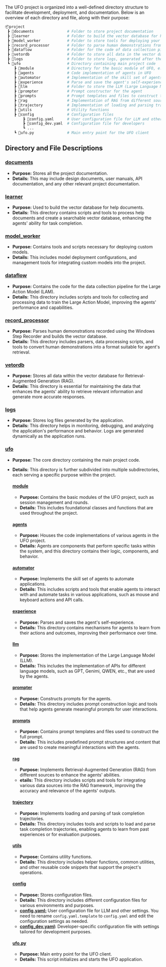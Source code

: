 The UFO project is organized into a well-defined directory structure to facilitate development, deployment, and documentation. Below is an overview of each directory and file, along with their purpose:

```bash
📦project
 ┣ 📂documents               # Folder to store project documentation
 ┣ 📂learner                 # Folder to build the vector database for help documents
 ┣ 📂model_worker            # Folder to store tools for deploying your own model
 ┣ 📂record_processor        # Folder to parse human demonstrations from Windows Step Recorder and build the vector database
 ┣ 📂dataflow                # Folder for the code of data collection pipeline for Large Action Model (LAM)
 ┣ 📂vetordb                 # Folder to store all data in the vector database for RAG (Retrieval-Augmented Generation)
 ┣ 📂logs                    # Folder to store logs, generated after the program starts
 ┗ 📂ufo                     # Directory containing main project code
    ┣ 📂module               # Directory for the basic module of UFO, e.g., session and round
    ┣ 📂agents               # Code implementation of agents in UFO
    ┣ 📂automator            # Implementation of the skill set of agents to automate applications
    ┣ 📂experience           # Parse and save the agent's self-experience
    ┣ 📂llm                  # Folder to store the LLM (Large Language Model) implementation
    ┣ 📂prompter             # Prompt constructor for the agent
    ┣ 📂prompts              # Prompt templates and files to construct the full prompt
    ┣ 📂rag                  # Implementation of RAG from different sources to enhance agents' abilities
    ┣ 📂trajectory           # Implementation of loading and parsing trajectories of task completion
    ┣ 📂utils                # Utility functions
    ┣ 📂config               # Configuration files
        ┣ 📜config.yaml      # User configuration file for LLM and other settings
        ┣ 📜config_dev.yaml  # Configuration file for developers
        ┗ ...
    ┗ 📄ufo.py               # Main entry point for the UFO client
```

## Directory and File Descriptions

### [documents]()
- **Purpose:** Stores all the project documentation.
- **Details:** This may include design documents, user manuals, API documentation, and any other relevant project documentation.

### [learner](https://github.com/microsoft/UFO/tree/main/learner)
- **Purpose:** Used to build the vector database for help documents.
- **Details:** This directory contains scripts and tools to process help documents and create a searchable vector database, enhancing the agents' ability for task completion.
### [model_worker](https://github.com/microsoft/UFO/tree/main/model_worker)
- **Purpose:** Contains tools and scripts necessary for deploying custom models.
- **Details:** This includes model deployment configurations, and management tools for integrating custom models into the project.
### [dataflow](https://github.com/microsoft/UFO/tree/main/dataflow)
- **Purpose:** Contains the code for the data collection pipeline for the Large Action Model (LAM).
- **Details:** This directory includes scripts and tools for collecting and processing data to train the Large Action Model, improving the agents' performance and capabilities.
### [record_processor](https://github.com/microsoft/UFO/tree/main/record_processor)
- **Purpose:** Parses human demonstrations recorded using the Windows Step Recorder and builds the vector database.
- **Details:** This directory includes parsers, data processing scripts, and tools to convert human demonstrations into a format suitable for agent's retrieval.
### [vetordb](https://github.com/microsoft/UFO/tree/main/vectordb)
- **Purpose:** Stores all data within the vector database for Retrieval-Augmented Generation (RAG).
- **Details:** This directory is essential for maintaining the data that enhances the agents' ability to retrieve relevant information and generate more accurate responses.
### [logs]()
- **Purpose:** Stores log files generated by the application.
- **Details:** This directory helps in monitoring, debugging, and analyzing the application's performance and behavior. Logs are generated dynamically as the application runs.
### [ufo](https://github.com/microsoft/UFO/tree/main/ufo)
- **Purpose:** The core directory containing the main project code.
- **Details:** This directory is further subdivided into multiple subdirectories, each serving a specific purpose within the project.

    #### [module](https://github.com/microsoft/UFO/tree/main/ufo/module)
    - **Purpose:** Contains the basic modules of the UFO project, such as session management and rounds.
    - **Details:** This includes foundational classes and functions that are used throughout the project.
    #### [agents](https://github.com/microsoft/UFO/tree/main/ufo/agents)
    - **Purpose:** Houses the code implementations of various agents in the UFO project.
    - **Details:** Agents are components that perform specific tasks within the system, and this directory contains their logic, components, and behavior.
    #### [automator](https://github.com/microsoft/UFO/tree/main/ufo/automator)
    - **Purpose:** Implements the skill set of agents to automate applications.
    - **Details:** This includes scripts and tools that enable agents to interact with and automate tasks in various applications, such as mouse and keyboard actions and API calls.
    #### [experience](https://github.com/microsoft/UFO/tree/main/ufo/experience)
    - **Purpose:** Parses and saves the agent's self-experience.
    - **Details:** This directory contains mechanisms for agents to learn from their actions and outcomes, improving their performance over time.
    #### [llm](https://github.com/microsoft/UFO/tree/main/ufo/llm)
    - **Purpose:** Stores the implementation of the Large Language Model (LLM).
    - **Details:** This includes the implementation of APIs for different language models, such as GPT, Genimi, QWEN, etc., that are used by the agents.
    #### [prompter](https://github.com/microsoft/UFO/tree/main/ufo/prompter)
    - **Purpose:** Constructs prompts for the agents.
    - **Details:** This directory includes prompt construction logic and tools that help agents generate meaningful prompts for user interactions.
    #### [prompts](https://github.com/microsoft/UFO/tree/main/ufo/prompts)
    - **Purpose:** Contains prompt templates and files used to construct the full prompt.
    - **Details:** This includes predefined prompt structures and content that are used to create meaningful interactions with the agents.
    #### [rag](https://github.com/microsoft/UFO/tree/main/ufo/rag)
    - **Purpose:** Implements Retrieval-Augmented Generation (RAG) from different sources to enhance the agents' abilities.
    - **etails:** This directory includes scripts and tools for integrating various data sources into the RAG framework, improving the accuracy and relevance of the agents' outputs.
    #### [trajectory](https://github.com/microsoft/UFO/tree/main/ufo/trajectory)
    - **Purpose:** Implements loading and parsing of task completion trajectories.
    - **Details:** This directory includes tools and scripts to load and parse task completion trajectories, enabling agents to learn from past experiences or for evaluation purposes.
    #### [utils](https://github.com/microsoft/UFO/tree/main/ufo/utils)
    - **Purpose:** Contains utility functions.
    - **Details:** This directory includes helper functions, common utilities, and other reusable code snippets that support the project's operations.
    #### [config](https://github.com/microsoft/UFO/tree/main/ufo/config)
    - **Purpose:** Stores configuration files.
    - **Details:** This directory includes different configuration files for various environments and purposes.
    - **[config.yaml:](https://github.com/microsoft/UFO/blob/main/ufo/config/config.yaml.template)** User configuration file for LLM and other settings. You need to rename `config.yaml.template` to `config.yaml` and edit the configuration settings as needed.
    - **[config_dev.yaml](https://github.com/microsoft/UFO/blob/main/ufo/config/config_dev.yaml):** Developer-specific configuration file with settings tailored for development purposes.
    #### [ufo.py](https://github.com/microsoft/UFO/blob/main/ufo/ufo.py)
    - **Purpose:** Main entry point for the UFO client.
    - **Details:** This script initializes and starts the UFO application.









